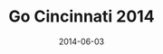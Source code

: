 ---
layout: media
category: media
title: "Go Cincinnati 2014"
date: 2014-06-03
description: "Go Cincinnati 2014"
video: "http://s3.amazonaws.com/crossroads-media/other-media/video/gocincinnatirecap2014.mp4"
video-poster: "http://s3.amazonaws.com/crossroads-media/images/gocincinnati2014_still.jpg"
---